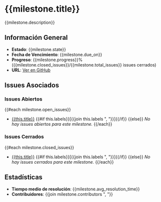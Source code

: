 # {{milestone.title}}

{{milestone.description}}

## Información General

- **Estado**: {{milestone.state}}
- **Fecha de Vencimiento**: {{milestone.due_on}}
- **Progreso**: {{milestone.progress}}% ({{milestone.closed_issues}}/{{milestone.total_issues}} issues cerrados)
- **URL**: [Ver en GitHub]({{milestone.html_url}})

## Issues Asociados

### Issues Abiertos

{{#each milestone.open_issues}}
- [{{this.title}}]({{this.html_url}}) {{#if this.labels}}[{{join this.labels ", "}}]{{/if}}
{{else}}
*No hay issues abiertos para este milestone.*
{{/each}}

### Issues Cerrados

{{#each milestone.closed_issues}}
- [{{this.title}}]({{this.html_url}}) {{#if this.labels}}[{{join this.labels ", "}}]{{/if}}
{{else}}
*No hay issues cerrados para este milestone.*
{{/each}}

## Estadísticas

- **Tiempo medio de resolución**: {{milestone.avg_resolution_time}}
- **Contribuidores**: {{join milestone.contributors ", "}} 